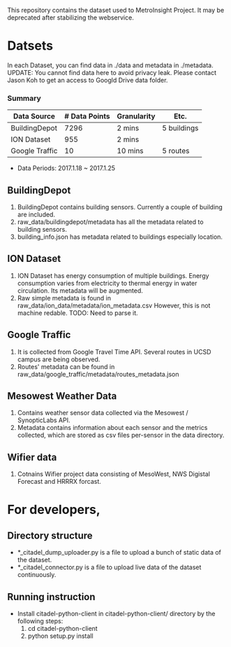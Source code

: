 This repository contains the dataset used to MetroInsight Project. It may be deprecated after stabilizing the webservice.

# Datsets

In each Dataset, you can find data in ./data and metadata in ./metadata.
UPDATE: You cannot find data here to avoid privacy leak. Please contact Jason Koh to get an access to Googld Drive data folder.

### Summary
| Data Source   |# Data Points | Granularity | Etc.  |   
|       ---     |     ---      |     ---     |  ---  |
| BuildingDepot |      7296    |    2 mins   | 5 buildings  |   
|  ION Dataset  |      955     |    2 mins   |       |   
| Google Traffic|      10      |   10 mins   | 5 routes     |   
- Data Periods: 2017.1.18 ~ 2017.1.25


## BuildingDepot

1. BuildingDepot contains building sensors. Currently a couple of building are included.
2. raw\_data/buildingdepot/metadata has all the metadata related to building sensors.
 1. building\_info.json has metadata related to buildings especially location.

## ION Dataset

 1. ION Dataset has energy consumption of multiple buildings. Energy consumption varies from electricity to thermal energy in water circulation. Its metadata will be augmented.
 2. Raw simple metadata is found in raw\_data/ion\_data/metadata/ion\_metadata.csv However, this is not machine redable. TODO: Need to parse it.

## Google Traffic

 1. It is collected from Google Travel Time API. Several routes in UCSD campus are being observed.
 2. Routes' metadata can be found in raw\_data/google\_traffic/metadata/routes\_metadata.json

## Mesowest Weather Data

 1. Contains weather sensor data collected via the Mesowest / SynopticLabs API.
 2. Metadata contains information about each sensor and the metrics collected, which are stored as csv files per-sensor in the data directory.

## Wifier data

 1. Cotnains Wifier project data consisting of MesoWest, NWS Digistal Forecast and HRRRX forcast.



# For developers,

## Directory structure
 - *_citadel_dump_uploader.py is a file to upload a bunch of static data of the dataset.
 - *_citadel_connector.py is a file to upload live data of the dataset continuously.

## Running instruction
 - Install citadel-python-client in citadel-python-client/ directory by the following steps:
   1. cd citadel-python-client
     2. python setup.py install
